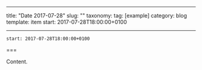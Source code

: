 
---
title: "Date 2017-07-28"
slug: ""
taxonomy:
tag: [example]
category: blog
template: item
start: 2017-07-28T18:00:00+0100

---

``start: 2017-07-28T18:00:00+0100``

===

Content.
